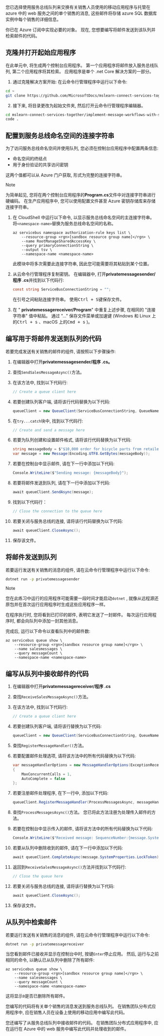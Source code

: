 您已选择使用服务总线队列来交换有关销售人员使用的移动应用程序与托管在 azure 中的 web 服务之间的单个销售的消息, 这些邮件将存储 azure SQL 数据库实例中每个销售的详细信息。

你已在 Azure 订阅中实现必要的对象。 现在, 您想要编写将邮件发送到该队列并检索邮件的代码。

## <a name="clone-and-open-the-starter-application"></a>克隆并打开起始应用程序

在此单元中, 将生成两个控制台应用程序。 第一个应用程序将邮件放入服务总线队列, 第二个应用程序将其检索。 应用程序是单个 .net Core 解决方案的一部分。

1. 通过克隆解决方案开始: 在云命令行管理程序中运行以下命令:

```bash
cd ~
git clone https://github.com/MicrosoftDocs/mslearn-connect-services-together.git
```

2. 接下来, 将目录更改为起始文件夹, 然后打开云命令行管理程序编辑器。

```bash
cd mslearn-connect-services-together/implement-message-workflows-with-service-bus/src/start
code .
```

## <a name="configure-a-connection-string-to-a-service-bus-namespace"></a>配置到服务总线命名空间的连接字符串

为了访问服务总线命名空间并使用队列, 您必须在控制台应用程序中配置两条信息:

* 命名空间的终结点
* 用于身份验证的共享访问密钥

这两个值都可以从 Azure 门户获取, 形式为完整的连接字符串。

> [!NOTE]
> 为简单起见, 您将在两个控制台应用程序的**Program.cs**文件中对连接字符串进行硬编码。 在生产应用程序中, 您可以使用配置文件甚至 Azure 密钥存储库来存储连接字符串。

1. 在 CloudShell 中运行以下命令, 以显示服务总线命名空间的主连接字符串。 将`<namespace-name>`替换为服务总线命名空间的名称。

    ```azurecli
    az servicebus namespace authorization-rule keys list \
        --resource-group <rgn>[sandbox resource group name]</rgn> \
        --name RootManageSharedAccessKey \
        --query primaryConnectionString \
        --output tsv \
        --namespace-name <namespace-name>
    ```

    此模块中将多次需要此连接字符串, 因此您可能需要将其粘贴到某个位置。

1. 从云命令行管理程序复制密钥。 在编辑器中, 打开**privatemessagesender/程序 .cs**并找到以下代码行:

    ```C#
    const string ServiceBusConnectionString = "";
    ```

    在引号之间粘贴连接字符串。 使用<kbd>Ctrl + S</kbd>键保存文件。

1. 在 " **privatemessagereceiver/Program**" 中重复上述步骤, 在相同的 "连接字符串" 值中粘贴。 通过 "..." 保存文件菜单或加速键 (Windows 和 Linux 上的<kbd>Ctrl + s</kbd> 、macOS 上的<kbd>Cmd + s</kbd> )。

## <a name="write-code-that-sends-a-message-to-the-queue"></a>编写用于将邮件发送到队列的代码

若要完成发送有关销售的邮件的组件, 请按照以下步骤操作:

1. 在编辑器中打开**privatemessagesender/程序 .cs。**

1. 查找`SendSalesMessageAsync()`方法。

1. 在该方法中, 找到以下代码行:

    ```C#
    // Create a queue client here
    ```

1. 若要创建队列客户端, 请将该行代码替换为以下代码:

    ```C#
    queueClient = new QueueClient(ServiceBusConnectionString, QueueName);
    ```

1. 在`try...catch`块中, 找到以下代码行:

    ```C#
    // Create and send a message here
    ```

1. 若要为队列创建和设置邮件格式, 请将该行代码替换为以下代码:

    ```C#
    string messageBody = $"$10,000 order for bicycle parts from retailer Adventure Works.";
    var message = new Message(Encoding.UTF8.GetBytes(messageBody));
    ```

1. 若要在控制台中显示邮件, 请在下一行中添加以下代码:

    ```C#
    Console.WriteLine($"Sending message: {messageBody}");
    ```

1. 若要将邮件发送到队列, 请在下一行中添加以下代码:

    ```C#
    await queueClient.SendAsync(message);
    ```

1. 找到以下代码行： 

    ```C#
    // Close the connection to the queue here
    ```

1. 若要关闭与服务总线的连接, 请将该行代码替换为以下代码:

    ```C#
    await queueClient.CloseAsync();
    ```

1. 保存该文件。

## <a name="send-a-message-to-the-queue"></a>将邮件发送到队列

若要运行发送有关销售的消息的组件, 请在云命令行管理程序中运行以下命令:

```bash
dotnet run -p privatemessagesender
```

> [!NOTE]
> 您在此练习中运行的应用程序可能需要一段时间才能启动`dotnet` , 就像从远程源还原包并在首次运行应用程序时生成这些应用程序一样。

在程序执行时, 您将看到已打印的邮件, 表明它发送了一封邮件。 每次运行应用程序时, 都会向队列中添加一封其他消息。

完成后, 运行以下命令以查看队列中的邮件数:

```azurecli
az servicebus queue show \
    --resource-group <rgn>[sandbox resource group name]</rgn> \
    --name salesmessages \
    --query messageCount \
    --namespace-name <namespace-name>
```

## <a name="write-code-that-receives-a-message-from-the-queue"></a>编写从队列中接收邮件的代码

1. 在编辑器中打开**privatemessagereceiver/程序 .cs**

1. 查找`ReceiveSalesMessageAsync()`方法。

1. 在该方法中, 找到以下代码行:

    ```C#
    // Create a queue client here
    ```

1. 若要创建队列客户端, 请将该行替换为以下代码:

    ```C#
    queueClient = new QueueClient(ServiceBusConnectionString, QueueName);
    ```

1. 查找`RegisterMessageHandler()`方法。

1. 若要配置邮件处理选项, 请将该方法中的所有代码替换为以下代码:

    ```C#
    var messageHandlerOptions = new MessageHandlerOptions(ExceptionReceivedHandler)
    {
        MaxConcurrentCalls = 1,
        AutoComplete = false
    };
    ```

1. 若要注册邮件处理程序, 在下一行中, 添加以下代码:

    ```C#
    queueClient.RegisterMessageHandler(ProcessMessagesAsync, messageHandlerOptions);
    ```

1. 查找`ProcessMessagesAsync()`方法。 您已将此方法注册为处理传入邮件的方法。

1. 若要在控制台中显示传入的邮件, 请将该方法中的所有代码替换为以下代码:

    ```C#
    Console.WriteLine($"Received message: SequenceNumber:{message.SystemProperties.SequenceNumber} Body:{Encoding.UTF8.GetString(message.Body)}");
    ```

1. 若要从队列中删除收到的邮件, 请在下一行中添加以下代码:

    ```C#
    await queueClient.CompleteAsync(message.SystemProperties.LockToken);
    ```

1. 返回到`ReceiveSalesMessageAsync()`方法并找到以下代码行:

    ```C#
    // Close the queue here
    ```

1. 若要关闭与服务总线的连接, 请将该行替换为以下代码:

    ```C#
    await queueClient.CloseAsync();
    ```

1. 保存该文件。

## <a name="retrieve-a-message-from-the-queue"></a>从队列中检索邮件

若要运行发送有关销售的消息的组件, 请在云命令行管理程序中运行以下命令:

```bash
dotnet run -p privatemessagereceiver
```

当您看到邮件已接收并显示在控制台中时, 按键`Enter`停止应用。 然后, 运行与之前相同的命令, 以确认已从队列中删除了所有邮件:

```azurecli
az servicebus queue show \
    --resource-group <rgn>[sandbox resource group name]</rgn> \
    --name salesmessages \
    --query messageCount \
    --namespace-name <namespace-name>
```

这将显示`0`是否已删除所有邮件。

您编写的代码将有关单个销售的消息发送到服务总线队列。 在销售团队分布式应用程序中, 应在销售人员在设备上使用的移动应用中编写此代码。

您还编写了从服务总线队列中接收邮件的代码。 在销售团队分布式应用程序中, 应在运行在 Azure 中的 web 服务中编写此代码并处理收到的邮件。
